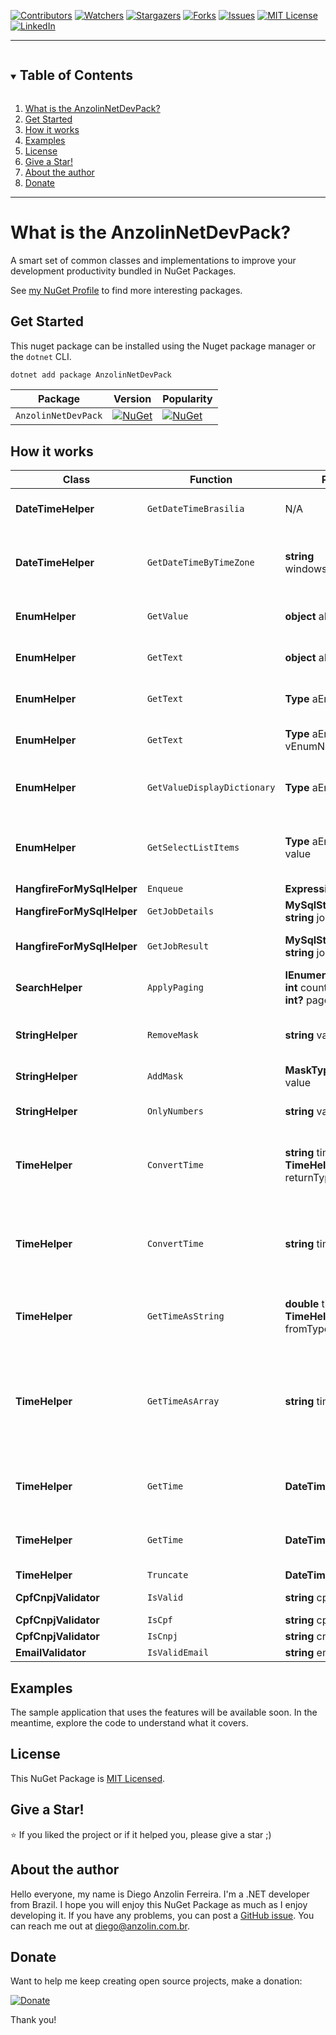 <!-- PROJECT SHIELDS -->
<!--
*** I'm using markdown "reference style" links for readability.
*** Reference links are enclosed in brackets [ ] instead of parentheses ( ).
*** See the bottom of this document for the declaration of the reference variables
*** for contributors-url, forks-url, etc. This is an optional, concise syntax you may use.
*** https://www.markdownguide.org/basic-syntax/#reference-style-links
-->
[![Contributors][contributors-shield]][contributors-url]
[![Watchers][watchers-shield]][watchers-url]
[![Stargazers][stars-shield]][stars-url]
[![Forks][forks-shield]][forks-url]
[![Issues][issues-shield]][issues-url]
[![MIT License][license-shield]][license-url]
[![LinkedIn][linkedin-shield]][linkedin-url]

---

<!-- TABLE OF CONTENTS -->
<details open="open">
  <summary>
    <h2 style="display: inline-block">Table of Contents</h2>
  </summary>
  <ol>
    <li><a href="#what-is-the-anzolinnetdevpack">What is the AnzolinNetDevPack?</a></li>
    <li><a href="#get-started">Get Started</a></li>
    <li><a href="#how-it-works">How it works</a></li>
    <li><a href="#examples">Examples</a></li>
    <li><a href="#license">License</a></li>
    <li><a href="#give-a-star">Give a Star!</a></li>
    <li><a href="#about-the-author">About the author</a></li>
    <li><a href="#donate">Donate</a></li>
  </ol>
</details>

---


# What is the AnzolinNetDevPack?

A smart set of common classes and implementations to improve your development productivity bundled in NuGet Packages.

See [my NuGet Profile](https://www.nuget.org/profiles/anzolin) to find more interesting packages.


## Get Started

This nuget package can be installed using the Nuget package manager or the `dotnet` CLI.

```powershell
dotnet add package AnzolinNetDevPack
```


| Package             | Version                                                                                                         | Popularity                                                                                                       |
|---------------------|-----------------------------------------------------------------------------------------------------------------|------------------------------------------------------------------------------------------------------------------|
| `AnzolinNetDevPack` | [![NuGet](https://img.shields.io/nuget/v/AnzolinNetDevPack)](https://www.nuget.org/packages/AnzolinNetDevPack/) | [![NuGet](https://img.shields.io/nuget/dt/AnzolinNetDevPack)](https://www.nuget.org/packages/AnzolinNetDevPack/) |


## How it works

| Class | Function | Parameters | Summary `pt-br` |
|---|---|---|---|
| **DateTimeHelper** | `GetDateTimeBrasilia` | N/A | Retorna a data/hora de agora de Brasília ("America/Sao_Paulo"). |
| **DateTimeHelper** | `GetDateTimeByTimeZone` | **string** windowsOrIanaTimeZoneId | Retorna a data/hora de agora de acordo com o timezone informado, exemplo: "America/Sao_Paulo". |
| **EnumHelper** | `GetValue` | **object** aEnum | Retorna o valor inteiro do objeto enum informado. |
| **EnumHelper** | `GetText` | **object** aEnum | Retorna o valor texto do objeto enum informado. |
| **EnumHelper** | `GetText` | **Type** aEnumType, **int** aKey | Retorna o valor texto do objeto enum informado. |
| **EnumHelper** | `GetText` | **Type** aEnumType, **string** vEnumName | Retorna o valor texto do objeto enum informado. |
| **EnumHelper** | `GetValueDisplayDictionary` | **Type** aEnumType | Retorna um dicionário do tipo int, string do objeto enum informado. |
| **EnumHelper** | `GetSelectListItems` | **Type** aEnumType, **int?** value | Retorna uma lista do tipo SelectListItem do objeto enum informado. Para ser utilizado em lookups. |
| **HangfireForMySqlHelper** | `Enqueue` | **Expression** methodCall | Enfilera um trabalho. |
| **HangfireForMySqlHelper** | `GetJobDetails` | **MySqlStorage** storage, **string** jobId | Retorna os detalhes do trabalho informado. |
| **HangfireForMySqlHelper** | `GetJobResult` | **MySqlStorage** storage, **string** jobId | Retorna o resultado da execução do trabalho informado. |
| **SearchHelper** | `ApplyPaging` | **IEnumerable** enumerable, **int** count, **int** pageSize, **int?** page | Aplica uma paginação para o IEnumerable TModel. |
| **StringHelper** | `RemoveMask` | **string** value | Remove todos caracteres, deixando apenas letras e números. |
| **StringHelper** | `AddMask` | **MaskType** type, **string** value | Aplica a máscara escolhida. |
| **StringHelper** | `OnlyNumbers` | **string** value | Remove todas letras, deixando apenas números. |
| **TimeHelper** | `ConvertTime` | **string** time, **TimeHelper.Type** returnType | Converte uma string no formato "hh:mm:ss" para o tipo informado pelo parâmetro "returnType". |
| **TimeHelper** | `ConvertTime` | **string** time | Converte uma string no formato "hh:mm:ss" para um DateTime contendo a hora, em que o "dia", "mes" e "ano" são de um "DateTime.MinValue". |
| **TimeHelper** | `GetTimeAsString` | **double** time, **TimeHelper.Type** fromType | Obtêm uma hora no formato "hh:mm:ss" à partir tempo e tipo de tempo informados. |
| **TimeHelper** | `GetTimeAsArray` | **string** time | Obtêm uma hora como um array de 3 posições representando horas, minutos e segundos respectivamente, à partir tempo informado. Caso ocorra algum erro retorna nulo. |
| **TimeHelper** | `GetTime` | **DateTimeOffset** data | Retorna somente a informação de hora, minuto e segundo de uma data completa. |
| **TimeHelper** | `GetTime` | **DateTime** data | Retorna somente a informação de hora, minuto e segundo de uma data completa. |
| **TimeHelper** | `Truncate` | **DateTimeOffset** data |  |
| **CpfCnpjValidator** | `IsValid` | **string** cpfCnpj | Valida o documento informado. |
| **CpfCnpjValidator** | `IsCpf` | **string** cpf | Valida se é um CPF. |
| **CpfCnpjValidator** | `IsCnpj` | **string** cnpj | Valida se é CNPJ. |
| **EmailValidator** | `IsValidEmail` | **string** email | Valida se é um e-mail. |


## Examples

The sample application that uses the features will be available soon. In the meantime, explore the code to understand what it covers. 


## License

This NuGet Package is [MIT Licensed](https://github.com/anzolin/AnzolinNetDevPack/blob/master/LICENSE).


## Give a Star!

:star: If you liked the project or if it helped you, please give a star ;)

  
## About the author

Hello everyone, my name is Diego Anzolin Ferreira. I'm a .NET developer from Brazil. I hope you will enjoy this NuGet Package as much as I enjoy developing it. If you have any problems, you can post a [GitHub issue](https://github.com/anzolin/AnzolinNetDevPack/issues). You can reach me out at diego@anzolin.com.br.


## Donate
  
Want to help me keep creating open source projects, make a donation:

[![Donate](https://img.shields.io/badge/Donate-PayPal-green.svg)](https://www.paypal.com/donate?business=DN2VPNW42RTXY&no_recurring=0&currency_code=BRL)

Thank you!



<!-- MARKDOWN LINKS & IMAGES -->
<!-- https://www.markdownguide.org/basic-syntax/#reference-style-links -->
[contributors-shield]: https://img.shields.io/github/contributors/anzolin/AnzolinNetDevPack.svg?style=for-the-badge
[contributors-url]: https://github.com/anzolin/AnzolinNetDevPack/graphs/contributors
[forks-shield]: https://img.shields.io/github/forks/anzolin/AnzolinNetDevPack.svg?style=for-the-badge
[forks-url]: https://github.com/anzolin/AnzolinNetDevPack/network/members
[watchers-shield]: https://img.shields.io/github/watchers/anzolin/AnzolinNetDevPack.svg?style=for-the-badge
[watchers-url]: https://github.com/anzolin/AnzolinNetDevPack/watchers
[stars-shield]: https://img.shields.io/github/stars/anzolin/AnzolinNetDevPack.svg?style=for-the-badge
[stars-url]: https://github.com/anzolin/AnzolinNetDevPack/stargazers
[issues-shield]: https://img.shields.io/github/issues/anzolin/AnzolinNetDevPack.svg?style=for-the-badge
[issues-url]: https://github.com/anzolin/AnzolinNetDevPack/issues
[license-shield]: https://img.shields.io/github/license/anzolin/AnzolinNetDevPack.svg?style=for-the-badge
[license-url]: https://github.com/anzolin/AnzolinNetDevPack/blob/master/LICENSE.txt
[linkedin-shield]: https://img.shields.io/badge/-LinkedIn-black.svg?style=for-the-badge&logo=linkedin&colorB=555
[linkedin-url]: https://www.linkedin.com/in/diego-anzolin/
